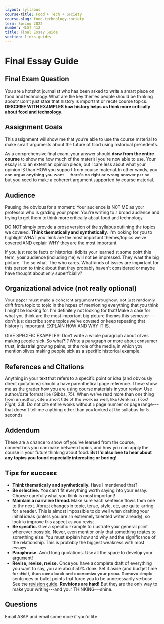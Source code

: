 ```yaml
---
layout: syllabus
course-title: Food + Tech + Society
course-slug: food-technology-society
term: Spring 2022
number: HIST 412
title: Final Essay Guide
section: links-guides
---
```


# Final Essay Guide


## Final Exam Question
You are a hotshot journalist who has been asked to write a smart piece on food and technology. What are the key themes people should be thinking about? Don't just state that history is important or recite course topics. **DESCRIBE WITH EXAMPLES how history helps us think more critically about food and technology.**


## Assignment Goals
This assignment will show me that you’re able to use the course material to make smart arguments about the future of food using historical precedents.

As a comprehensive final exam, your answer should **draw from the entire course** to show me how much of the material you're now able to use. Your essay is to an extent an opinion piece, but I care less about what your opinion IS than HOW you support from course material. In other words, you can argue anything you want---there's no right or wrong answer per se---but you need to make a coherent argument supported by course material.


## Audience
Pausing the obvious for a moment: Your audience is NOT ME as your professor who is grading your paper. You're writing to a broad audience and trying to get them to think more critically about food and technology.

DO NOT simply provide a prose version of the syllabus outlining the topics we covered. **Think thematically and synthetically**. I'm looking for you to highlight WHAT you think are the most important themes/topics we've covered AND explain WHY they are the most important.

If you just recite facts or historical tidbits your learned at some point this term, your audience (including me) will not be impressed. They want the big picture. The so what. The who cares. What kinds of issues are important for this person to think about that they probably haven't considered or maybe have thought about only superficially?


## Organizational advice (not really optional)
Your paper must make a coherent argument throughout, not just randomly drift from topic to topic in the hopes of mentioning everything that you think I might be looking for. I'm definitely not looking for that!  Make a case for what you think are the most important big picture themes this semester---don't just describe some topics we've covered or keep repeating that history is important. EXPLAIN HOW AND WHY IT IS.

GIVE SPECIFIC EXAMPLES! Don't write a whole paragraph about olives making people sick. So what?!? Write a paragraph or more about consumer trust, industrial growing pains, or the role of the media, in which you mention olives making people sick as a specific historical example.


## References and Citations
Anything in your text that refers to a specific point or idea (and obviously direct quotations) should a have parenthetical page reference. These show me as the grader how you are using course materials in your review. Use author/date format like (Gibbs, 75). When we've read more than one thing from an author, cite a short title of the work as well, like (Jenkins, _Food Fight_, 33). Do not cite entire works without a page number or page range---that doesn't tell me anything other than you looked at the syllabus for 5 seconds.

## Addendum
These are a chance to show off you've learned from the course, connections you can make between topics, and how you can apply the course in your future thinking about food. **But I'd also love to hear about any topics you found especially interesting or boring!**


## Tips for success
- **Think thematically and synthetically.** Have I mentioned that?
- **Be selective.** You can’t fit everything worth saying into your essay. Choose carefully what you think is most important!
- **Maintain a narrative thread.** Make sure each sentence flows from one to the next. Abrupt changes in topic, tense, style, etc, are quite jarring for a reader. This is almost impossible to do well when drafting your initial ideas (unless you are an extremely talented writer already), so look to improve this aspect as you revise.
- **Be specific.** Give a specific example to illustrate your general point whenever possible. Never, even mention only that something relates to something else. You must explain how and why and the significance of the relationship. This is probably the biggest weakness with most essays.
- **Paraphrase.** Avoid long quotations. Use all the space to develop your argument!
- **Revise, revise, revise.** Once you have a complete draft of everything you want to say, you are about 50% done. Set it aside (and budget time for this!), then come back and economize your prose. Remove simple sentences or bullet points that force you to be unnecessarily verbose. See the [revision guide](writing-advice). **Revisions are hard!** But they are the only way to make your writing---and your THINKING---shine.


## Questions
Email ASAP and email some more if you'd like.
